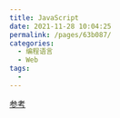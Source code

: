 ```yaml
---
title: JavaScript
date: 2021-11-28 10:04:25
permalink: /pages/63b087/
categories: 
  - 编程语言
  - Web
tags: 
  - 
---
```



[参考](https://www.runoob.com/js/js-intro.html)